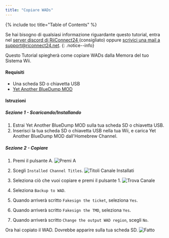```yaml
---
title: "Copiare WADs"
---
```


{% include toc title="Table of Contents" %}

Se hai bisogno di qualsiasi informazione riguardante questo tutorial, entra nel [server discord di RiiConnect24 ](https://discord.gg/rc24)(consigliato) oppure [scrivici una mail a support@riconnect24.net](mailto:support@riiconnect24.net).
{: .notice--info}

Questo Tutorial spiegherà come copiare WADs dalla Memora del tuo Sistema Wii.

#### Requisiti
* Una scheda SD o chiavetta USB
* [Yet Another BlueDump MOD](https://hbb1.oscwii.org/hbb/Yet-Another-BlueDump-Mod/Yet-Another-BlueDump-Mod.zip)

#### Istruzioni
##### Sezione 1 - Scaricando/Installando

1. Estrai Yet Another BlueDump MOD sulla tua scheda SD o chiavetta USB.
2. Inserisci la tua scheda SD o chiavetta USB nella tua Wii, e carica Yet Another BlueDump MOD dall'Homebrew Channel.

##### Sezione 2 - Copiare
1. Premi il pulsante A. ![Premi A](/images/DumpWADS/2.png)

2. Scegli `Installed Channel Titles`. ![Titoli Canale Installati](/images/DumpWADS/3.png)

3. Seleziona ciò che vuoi copiare e premi il pulsante 1. ![Trova Canale](/images/DumpWADS/4.png)

4. Seleziona `Backup to WAD`.
5. Quando arriverà scritto `Fakesign the ticket`, seleziona `Yes`.
6. Quando arriverà scritto `Fakesign the TMD`, seleziona `Yes`.
7. Quando arriverà scritto `Change the output WAD region`, scegli `No`.

Ora hai copiato il WAD. Dovrebbe apparire sulla tua scheda SD. ![Fatto](/images/DumpWADS/5.png)
